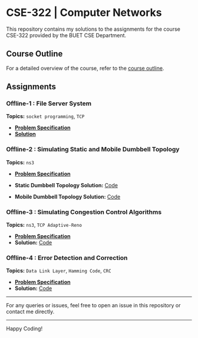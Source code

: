 # CSE-322 | Computer Networks

This repository contains my solutions to the assignments for the course CSE-322 provided by the BUET CSE Department.

## Course Outline
For a detailed overview of the course, refer to the [course outline](/CSE%20322.pdf).

## Assignments

### Offline-1 : File Server System
**Topics:** `socket programming`, `TCP`

- **[Problem Specification](/Offline%201/Assignment%20on%20Socket%20Programming.pdf)**
- **[Solution](/Offline%201/Socket_programming)**

### Offline-2 : Simulating Static and Mobile Dumbbell Topology
**Topics:** `ns3`

- **[Problem Specification](/Offline%202/Offline.pdf)**
- **Static Dumbbell Topology Solution:** [Code](/Offline%202/1905050_1.cc)

- **Mobile Dumbbell Topology Solution:** [Code](/Offline%202/1905050_2.cc)


### Offline-3 : Simulating Congestion Control Algorithms
**Topics:** `ns3`, `TCP Adaptive-Reno`

- **[Problem Specification](/Offline%203/Specifications.pdf)**
- **Solution:** [Code](https://github.com/Anonto050/CSE-322-Computer_Networks/tree/main/Offline%203)


### Offline-4 : Error Detection and Correction
**Topics:** `Data Link Layer`, `Hamming Code`, `CRC`

- **[Problem Specification](https://github.com/Anonto050/CSE-322-Computer_Networks/blob/main/Offline%204/Error%20Detection%20and%20Correction/offline%204%20specification.docx)**
- **Solution:** [Code](https://github.com/Anonto050/CSE-322-Computer_Networks/tree/main/Offline%204)

---

For any queries or issues, feel free to open an issue in this repository or contact me directly.

---

Happy Coding!
